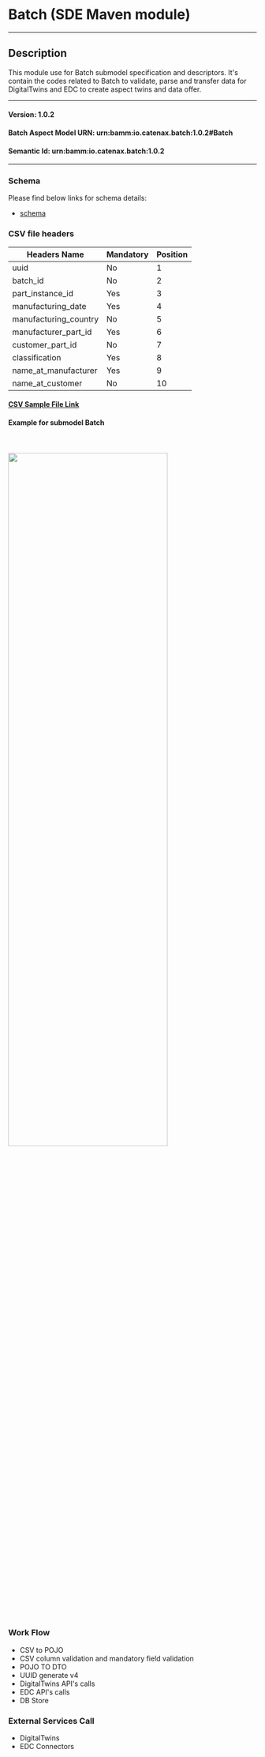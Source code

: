  # Batch (SDE Maven module)
---
## Description

This module use for Batch submodel specification and descriptors. It's contain the codes related to Batch to validate, parse and transfer data for DigitalTwins and EDC to create aspect twins and data offer.

---
#### Version: 1.0.2
#### Batch Aspect Model URN: urn:bamm:io.catenax.batch:1.0.2#Batch
#### Semantic Id: urn:bamm:io.catenax.batch:1.0.2
---

### Schema

Please find below links for schema details:

- [schema](src/main/resources/batch.json)


### CSV file headers

| Headers Name       	       		| Mandatory                     	| Position 	|
|-------------------------------	|-----------------------------	    |--------	|
| uuid		                   		| No		             		    |    1     	|
| batch_id					   		| No						      	|    2    	|
| part_instance_id					| Yes							    |	 3		|
| manufacturing_date    			| Yes 							    | 	 4	   	|
| manufacturing_country  	    	| No                            	| 	 5	  	|
| manufacturer_part_id 		      	| Yes                           	| 	 6	  	|
| customer_part_id		    		| No                     		    | 	 7	 	|
| classification		 			| Yes                               |    8 	 	|
| name_at_manufacturer	 			| Yes                           	|    9 	 	|
| name_at_customer	 				| No                           	    |    10 	|


#### [CSV Sample File Link]

#### Example for submodel Batch
<br/><br/><img src="src/main/resources/images/batch.png" height="60%" width="80%" /><br/><br/>

### Work Flow 

 - CSV to POJO
 - CSV column validation and mandatory field validation
 - POJO TO DTO
 - UUID generate v4
 - DigitalTwins API's calls 
 - EDC API's calls
 - DB Store
 
### External Services Call

 - DigitalTwins
 - EDC Connectors
 
[CSV Sample File Link]: src/main/resources/batch.csv
